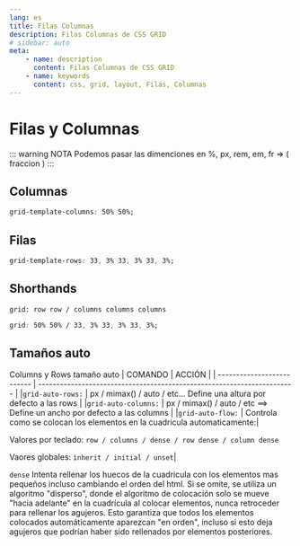 ```yaml
---
lang: es
title: Filas Columnas
description: Filas Columnas de CSS GRID
# sidebar: auto
meta:
    - name: description
      content: Filas Columnas de CSS GRID
    - name: keywords
      content: css, grid, layout, Filas, Columnas
---
```


# Filas y Columnas

::: warning NOTA
Podemos pasar las dimenciones en %, px, rem, em, fr => ( fraccion )
:::

## Columnas

```css
grid-template-columns: 50% 50%;
```

## Filas

```css
grid-template-rows: 33, 3% 33, 3% 33, 3%;
```

## Shorthands

`grid: row row / columns columns columns`

```css
grid: 50% 50% / 33, 3% 33, 3% 33, 3%;
```

## Tamaños auto

Columns y Rows tamaño auto
| COMANDO | ACCIÓN |
| -------------------------- | ----------------------------------------------------------------------- |
|`grid-auto-rows:` | px / mimax() / auto / etc... Define una altura por defecto a las rows |
|`grid-auto-columns:` | px / mimax() / auto / etc ==> Define un ancho por defecto a las columns |
|`grid-auto-flow:` | Controla como se colocan los elementos en la cuadricula automaticamente:|

Valores por teclado: `row / columns / dense / row dense / column dense`

Vaores globales: `ìnherit / initial / unset`|

`dense` Intenta rellenar los huecos de la cuadricula con los elementos mas pequeños incluso cambiando el orden del html. Si se omite, se utiliza un algoritmo "disperso", donde el algoritmo de colocación solo se mueve "hacia adelante" en la cuadrícula al colocar elementos, nunca retroceder para rellenar los agujeros. Esto garantiza que todos los elementos colocados automáticamente aparezcan "en orden", incluso si esto deja agujeros que podrían haber sido rellenados por elementos posteriores.

